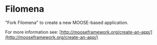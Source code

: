 Filomena
=====

"Fork Filomena" to create a new MOOSE-based application.

For more information see: [http://mooseframework.org/create-an-app/](http://mooseframework.org/create-an-app/)
